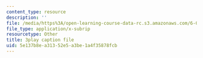 ```yaml
---
content_type: resource
description: ''
file: /media/https%3A/open-learning-course-data-rc.s3.amazonaws.com/6-02-introduction-to-eecs-ii-digital-communication-systems-fall-2012/5e137b8ea31352e5a3be1a4f35878fcb_gF9Q0wNGENc.vtt
file_type: application/x-subrip
resourcetype: Other
title: 3play caption file
uid: 5e137b8e-a313-52e5-a3be-1a4f35878fcb
---
```

